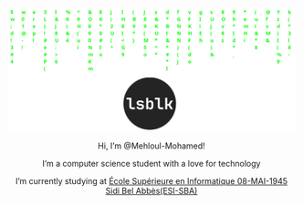 ![matrix](./matrix.png)
<p align=center> Hi, I’m @Mehloul-Mohamed!</p>
<p align=center> I’m a computer science student with a love for technology</p>
<p align=center> I’m currently studying at <a href='https://www.esi-sba.dz/fr/'>École Supérieure en Informatique 08-MAI-1945 Sidi Bel Abbès(ESI-SBA)</a></p>
